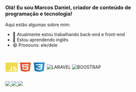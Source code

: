 ### Olá! Eu sou Marcos Daniel, criador de conteúdo de programação e tecnologia!

<!--
**MarcosDanielVieira/MarcosDanielVieira** is a ✨ _special_ ✨ repository because its `README.md` (this file) appears on your GitHub profile.
-->

Aqui estão algumas sobre mim:

- 🔭 Atualmente estou trabalhando back-end e front-end
- 🌱 Estou aprendendo inglês
- 😄 Pronouns: ele/dele

<!-- <div>
  <a href="https://github.com/MarcosDanielVieira">
  <img height="180em" src="https://github-readme-stats.vercel.app/api?username=MarcosDanielVieira&show_icons=true&theme=dracula&include_all_commits=true&count_private=true"/>
  <img height="180em" src="https://github-readme-stats.vercel.app/api/top-langs/?username=MarcosDanielVieira&layout=compact&langs_count=16&theme=dracula"/>
</div> -->

##

<div style="display: inline_block"><br>
  <img align="center" title="Js" height="30" width="40" src="https://raw.githubusercontent.com/devicons/devicon/master/icons/javascript/javascript-plain.svg">
  <img align="center" alt="HTML" height="30" width="40" src="https://raw.githubusercontent.com/devicons/devicon/master/icons/html5/html5-original.svg">
  <img align="center" alt="CSS" height="30" width="40" src="https://raw.githubusercontent.com/devicons/devicon/master/icons/css3/css3-original.svg">
  <img align="center" alt="LARAVEL" height="30" width="40" src="https://cdn.jsdelivr.net/gh/devicons/devicon@latest/icons/laravel/laravel-original.svg" />
  <img  align="center" alt="BOOSTRAP" height="30" width="40"src="https://cdn.jsdelivr.net/gh/devicons/devicon@latest/icons/bootstrap/bootstrap-original.svg" />
          
</div>

##

<div> 
  
  <a href="https://www.youtube.com/channel/UCWlRiV1Kx2nvigVfZJEIxbw" target="_blank">
    <img src="https://img.shields.io/badge/YouTube-FF0000?style=for-the-badge&logo=youtube&logoColor=white" target="_blank">
  </a>

  <a href = "mailto:cmarcosdaniel.developer@hotmail.com">
    <img src="https://img.shields.io/badge/-Gmail-%23333?style=for-the-badge&logo=gmail&logoColor=white" target="_blank">
  </a>
  <a href="https://www.linkedin.com/in/marcos-daniel-developer/" target="_blank">
    <img src="https://img.shields.io/badge/-LinkedIn-%230077B5?style=for-the-badge&logo=linkedin&logoColor=white" target="_blank">
  </a> 
 
<!--  ![Snake animation](https://github.com/MarcosDanielVieira/MarcosDanielVieira/blob/output/github-contribution-grid-snake.svg) -->
 
</div>

